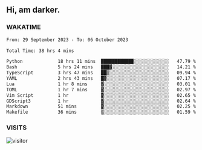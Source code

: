 ## Hi, am darker.

### WAKATIME

<!--START_SECTION:waka-->

```txt
From: 29 September 2023 - To: 06 October 2023

Total Time: 38 hrs 4 mins

Python             18 hrs 11 mins  ████████████░░░░░░░░░░░░░   47.79 %
Bash               5 hrs 24 mins   ███▓░░░░░░░░░░░░░░░░░░░░░   14.21 %
TypeScript         3 hrs 47 mins   ██▒░░░░░░░░░░░░░░░░░░░░░░   09.94 %
YAML               2 hrs 43 mins   █▓░░░░░░░░░░░░░░░░░░░░░░░   07.17 %
Lua                1 hr 8 mins     ▓░░░░░░░░░░░░░░░░░░░░░░░░   03.01 %
TOML               1 hr 7 mins     ▓░░░░░░░░░░░░░░░░░░░░░░░░   02.97 %
Vim Script         1 hr            ▓░░░░░░░░░░░░░░░░░░░░░░░░   02.65 %
GDScript3          1 hr            ▓░░░░░░░░░░░░░░░░░░░░░░░░   02.64 %
Markdown           51 mins         ▓░░░░░░░░░░░░░░░░░░░░░░░░   02.25 %
Makefile           36 mins         ▒░░░░░░░░░░░░░░░░░░░░░░░░   01.59 %
```

<!--END_SECTION:waka-->

### VISITS
<!-- i should probably build this when i will have some time -->
![visitor](https://profile-counter.glitch.me/sanix-darker/count.svg)
